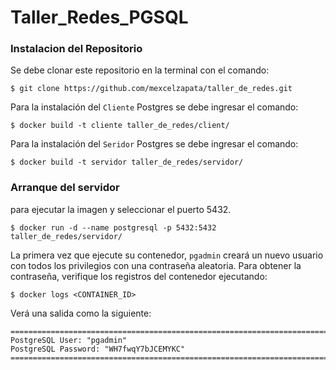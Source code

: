 # Taller_Redes_PGSQL

### Instalacion del Repositorio
Se debe clonar este repositorio en la terminal con el comando:



```
$ git clone https://github.com/mexcelzapata/taller_de_redes.git
```

Para la instalación del `Cliente` Postgres se debe ingresar el comando:
```
$ docker build -t cliente taller_de_redes/client/
```
Para la instalación del `Seridor` Postgres se debe ingresar el comando:
```
$ docker build -t servidor taller_de_redes/servidor/
```

### Arranque del servidor
para ejecutar la imagen y seleccionar el puerto 5432.
```
$ docker run -d --name postgresql -p 5432:5432 taller_de_redes/servidor/
```
La primera vez que ejecute su contenedor, `pgadmin` creará un nuevo usuario con todos los privilegios con una contraseña aleatoria. Para obtener la contraseña, verifique los registros del contenedor ejecutando:

```
$ docker logs <CONTAINER_ID>
```
Verá una salida como la siguiente:
```
========================================================================
PostgreSQL User: "pgadmin"
PostgreSQL Password: "WH7fwqY7bJCEMYKC"
========================================================================
```
